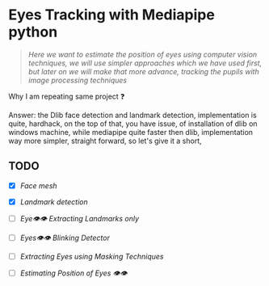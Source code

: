# Eyes Tracking with Mediapipe python
> *Here we want to estimate the position of eyes using computer vision techniques, we will use simpler approaches which we have used first, but later on we will make that more advance, tracking the pupils with image processing techniques*


Why I am repeating same project :question:

Answer: the Dlib face detection and landmark detection, implementation is quite, hardhack, on the top of that, you have issue, of installation of dlib on windows machine, while mediapipe quite faster then dlib, implementation way more simpler, straight forward, so let's give it a short, 


## TODO 

- [x] *Face mesh*
- [x] *Landmark detection*
- [ ] *Eye:eye::eye: Extracting Landmarks only*
- [ ] *Eyes:eye::eye: Blinking Detector*
- [ ] *Extracting Eyes using Masking Techniques*
- [ ] *Estimating Position of Eyes :eye::eye:*

